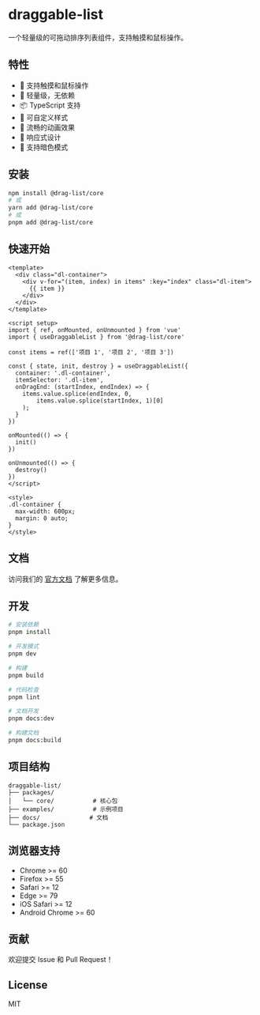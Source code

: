 # draggable-list

一个轻量级的可拖动排序列表组件，支持触摸和鼠标操作。

## 特性

- 🎯 支持触摸和鼠标操作
- 🚀 轻量级，无依赖
- 📦 TypeScript 支持
- 🎨 可自定义样式
- 🔄 流畅的动画效果
- 📱 响应式设计
- 🌙 支持暗色模式

## 安装

```bash
npm install @drag-list/core
# 或
yarn add @drag-list/core
# 或
pnpm add @drag-list/core
```

## 快速开始

```vue
<template>
  <div class="dl-container">
    <div v-for="(item, index) in items" :key="index" class="dl-item">
      {{ item }}
    </div>
  </div>
</template>

<script setup>
import { ref, onMounted, onUnmounted } from 'vue'
import { useDraggableList } from '@drag-list/core'

const items = ref(['项目 1', '项目 2', '项目 3'])

const { state, init, destroy } = useDraggableList({
  container: '.dl-container',
  itemSelector: '.dl-item',
  onDragEnd: (startIndex, endIndex) => {
    items.value.splice(endIndex, 0,
        items.value.splice(startIndex, 1)[0]
    );
  }
})

onMounted(() => {
  init()
})

onUnmounted(() => {
  destroy()
})
</script>

<style>
.dl-container {
  max-width: 600px;
  margin: 0 auto;
}
</style>
```

## 文档

访问我们的 [官方文档](https://yourusername.github.io/draggable-list) 了解更多信息。

## 开发

```bash
# 安装依赖
pnpm install

# 开发模式
pnpm dev

# 构建
pnpm build

# 代码检查
pnpm lint

# 文档开发
pnpm docs:dev

# 构建文档
pnpm docs:build
```

## 项目结构

```
draggable-list/
├── packages/
│   └── core/           # 核心包
├── examples/           # 示例项目
├── docs/              # 文档
└── package.json
```

## 浏览器支持

- Chrome >= 60
- Firefox >= 55
- Safari >= 12
- Edge >= 79
- iOS Safari >= 12
- Android Chrome >= 60

## 贡献

欢迎提交 Issue 和 Pull Request！

## License

MIT
